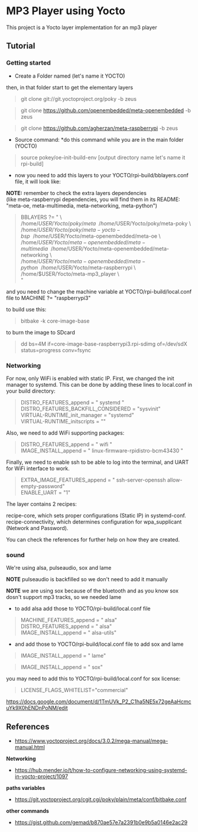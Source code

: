 # MP3 Player using Yocto

This project is a Yocto layer implementation for an mp3 player

## Tutorial

### Getting started

- Create a Folder named (let's name it YOCTO)

then, in that folder start to get the elementary layers

>git clone git://git.yoctoproject.org/poky -b zeus 

>git clone https://github.com/openembedded/meta-openembedded -b zeus 

>git clone https://github.com/agherzan/meta-raspberrypi -b zeus 

- Source command: *do this command while you are in the main folder (YOCTO)

> source pokey/oe-init-build-env [output directory name let's name it rpi-build]

- now you need to add this layers to your YOCTO/rpi-build/bblayers.conf file, it will look like:

**NOTE:** remember to check the extra layers dependencies \
(like meta-raspberrypi dependencies, you will find them in its README: "meta-oe, meta-multimedia, meta-networking, meta-python")

>BBLAYERS ?= " \ \
>  /home/$USER/Yocto/poky/meta \ \
>  /home/$USER/Yocto/poky/meta-poky \ \
>  /home/$USER/Yocto/poky/meta-yocto-bsp \ \
>  /home/$USER/Yocto/meta-openembedded/meta-oe \ \
>  /home/$USER/Yocto/meta-openembedded/meta-multimedia \ \
>  /home/$USER/Yocto/meta-openembedded/meta-networking \ \
>  /home/$USER/Yocto/meta-openembedded/meta-python \ \
>  /home/$USER/Yocto/meta-raspberrypi \ \
>  /home/$USER/Yocto/meta-mp3_player \ \
>  "

and you need to change the machine variable at YOCTO/rpi-build/local.conf file to MACHINE ?= "raspberrypi3"

to build use this:
> bitbake -k core-image-base

to burn the image to SDcard
>dd bs=4M if=core-image-base-raspberrypi3.rpi-sdimg of=/dev/sdX status=progress conv=fsync

### Networking

For now, only WiFi is enabled with static IP. 
First, we changed the init manager to systemd. This can be done by adding these lines to local.conf in your build directory:

> DISTRO_FEATURES_append = " systemd "\
> DISTRO_FEATURES_BACKFILL_CONSIDERED = "sysvinit"\
> VIRTUAL-RUNTIME_init_manager = "systemd"\
> VIRTUAL-RUNTIME_initscripts = ""


Also, we need to add WiFi supporting packages:

> DISTRO_FEATURES_append = " wifi " \
> IMAGE_INSTALL_append = " linux-firmware-rpidistro-bcm43430 "

Finally, we need to enable ssh to be able to log into the terminal, and UART for WiFi interface to work.

> EXTRA_IMAGE_FEATURES_append = " ssh-server-openssh allow-empty-password" \
> ENABLE_UART = "1"

The layer contains 2 recipes:

recipe-core, which sets proper configurations (Static IP) in systemd-conf. \
recipe-connectivity, which determines configuration for wpa_supplicant (Network and Password).

You can check the references for further help on how they are created.

### sound

We're using alsa, pulseaudio, sox and lame

**NOTE** pulseaudio is backfilled so we don't need to add it manually

**NOTE** we are using sox because of the bluetooth and as you know sox dosn't support mp3 tracks, so we needed lame 

- to add alsa add those to YOCTO/rpi-build/local.conf file

>MACHINE_FEATURES_append = " alsa" \
>DISTRO_FEATURES_append = " alsa" \
>IMAGE_INSTALL_append = " alsa-utils"

- and add those to YOCTO/rpi-build/local.conf file to add sox and lame

>IMAGE_INSTALL_append = " lame"

>IMAGE_INSTALL_append = " sox"

you may need to add this to YOCTO/rpi-build/local.conf for sox license:

> LICENSE_FLAGS_WHITELIST="commercial"

 

https://docs.google.com/document/d/1TmUVk_P2_C1ha5NE5x72geAaHcmcuYk9X0hENDnPoNM/edit

## References

- https://www.yoctoproject.org/docs/3.0.2/mega-manual/mega-manual.html

**Networking**

- https://hub.mender.io/t/how-to-configure-networking-using-systemd-in-yocto-project/1097

**paths variables**

- https://git.yoctoproject.org/cgit.cgi/poky/plain/meta/conf/bitbake.conf

**other commands**
- https://gist.github.com/gemad/b870ae57e7a2391b0e9b5a0146e2ac29

